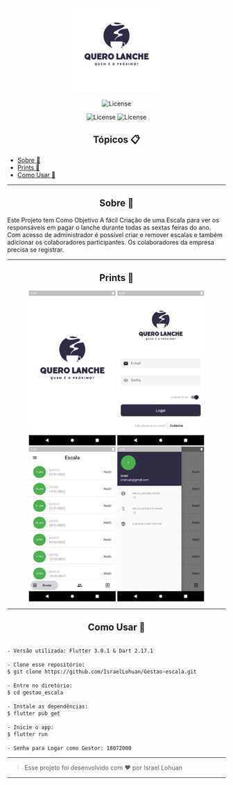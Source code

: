 <p align="center">
    <img alt="Quero Lanche" src=".github/logo.png" width="200px">
</p>

<p align="center">
  <img  src="https://img.shields.io/static/v1?label=license&message=MIT&color=000000&labelColor=8257e5" alt="License">
</p>

<p align="center">
    <img  src="https://cdn.iconscout.com/icon/free/png-256/flutter-3629369-3032362.png" width="20px" alt="License">
   <img  src="https://user-images.githubusercontent.com/26507463/53453892-49908900-3a04-11e9-9dce-77ed3d694326.png" width="20px" alt="License">
</p>

<h2 align="center">Tópicos 📋</h2>

   <p>
   
   - [Sobre 📖](#sobre-)
   - [Prints 🎨](#prints-)
   - [Como Usar 🤔](#como-usar-)

   </p>

---

<h2 align="center">Sobre 📖</h2>
   
<p>
   Este Projeto tem Como Objetivo A fácil Criação de uma Escala para ver os responsáveis em pagar o lanche durante todas as sextas feiras do ano.
   Com acesso de administrador é possível criar e remover escalas e também adicionar os colaboradores participantes.
   Os colaboradores da empresa precisa se registrar.
  <br>
</p>

---

<h2 align="center">Prints 🎨</h2>

   <p align="center">
       <img  src=".github/splash.png" alt="License" width="200px"> 
       <img  src=".github/login.png" alt="License" width="200px">
       <img  src=".github/escala.png" alt="License" width="200px">    
       <img  src=".github/info.png" alt="License" width="200px">
   </p>

---

<h2 align="center">Como Usar 🤔</h2>

   ```
   
   - Versão utilizada: Flutter 3.0.1 & Dart 2.17.1
   
   - Clone esse repositório:
   $ git clone https://github.com/IsraelLohuan/Gestao-escala.git

   - Entre no diretório:
   $ cd gestao_escala

   - Instale as dependências:
   $ flutter pub get

   - Inicie o app: 
   $ flutter run
   
   - Senha para Logar como Gestor: 18072000
   ```

---

   >Esse projeto foi desenvolvido com ❤️ por Israel Lohuan
---

